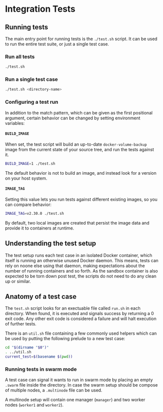 # Integration Tests

## Running tests

The main entry point for running tests is the `./test.sh` script.
It can be used to run the entire test suite, or just a single test case.

### Run all tests

```sh
./test.sh
```

### Run a single test case

```sh
./test.sh <directory-name>
```

### Configuring a test run

In addition to the match pattern, which can be given as the first positional argument, certain behavior can be changed by setting environment variables:

#### `BUILD_IMAGE`

When set, the test script will build an up-to-date `docker-volume-backup` image from the current state of your source tree, and run the tests against it.

```sh
BUILD_IMAGE=1 ./test.sh
```

The default behavior is not to build an image, and instead look for a version on your host system.

#### `IMAGE_TAG`

Setting this value lets you run tests against different existing images, so you can compare behavior:

```sh
IMAGE_TAG=v2.30.0 ./test.sh
```

By default, two local images are created that persist the image data and provide it to containers at runtime.

## Understanding the test setup

The test setup runs each test case in an isolated Docker container, which itself is running an otherwise unused Docker daemon.
This means, tests can rely on noone else using that daemon, making expectations about the number of running containers and so forth.
As the sandbox container is also expected to be torn down post test, the scripts do not need to do any clean up or similar.

## Anatomy of a test case

The `test.sh` script looks for an exectuable file called `run.sh` in each directory.
When found, it is executed and signals success by returning a 0 exit code.
Any other exit code is considered a failure and will halt execution of further tests.

There is an `util.sh` file containing a few commonly used helpers which can be used by putting the following prelude to a new test case:

```sh
cd "$(dirname "$0")"
. ../util.sh
current_test=$(basename $(pwd))
```

### Running tests in swarm mode

A test case can signal it wants to run in swarm mode by placing an empty `.swarm` file inside the directory.
In case the swarm setup should be compose of multiple nodes, a `.multinode` file can be used.

A multinode setup will contain one manager (`manager`) and two worker nodes (`worker1` and `worker2`).
